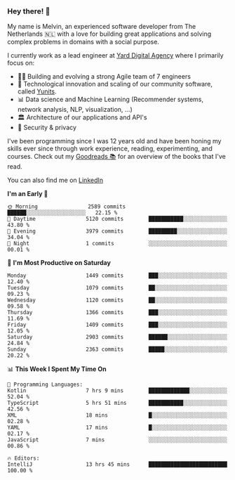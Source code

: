 ### Hey there! 👋

My name is Melvin, an experienced software developer from The Netherlands 🇳🇱 with a love for building great applications and solving complex problems in domains with a social purpose. 

I currently work as a lead engineer at [Yard Digital Agency](https://github.com/yardinternet) where I primarily focus on:

* 👏🏼 Building and evolving a strong Agile team of 7 engineers
* 🚀 Technological innovation and scaling of our community software, called [Yunits](https://www.yunits.com/).
* 📊 Data science and Machine Learning (Recommender systems, network analysis, NLP, visualization, ...)
* 🏛 Architecture of our applications and API's
* 🔐 Security & privacy

I've been programming since I was 12 years old and have been honing my skills ever since through work experience, reading, experimenting, and courses.
Check out my [Goodreads 📚](https://goodreads.com/melvinkoopmans) for an overview of the books that I've read. 

You can also find me on [LinkedIn](https://www.linkedin.com/in/melvinkoopmans)

<!--START_SECTION:waka-->
**I'm an Early 🐤** 

```text
🌞 Morning                2589 commits        ██████░░░░░░░░░░░░░░░░░░░   22.15 % 
🌆 Daytime                5120 commits        ███████████░░░░░░░░░░░░░░   43.80 % 
🌃 Evening                3979 commits        █████████░░░░░░░░░░░░░░░░   34.04 % 
🌙 Night                  1 commits           ░░░░░░░░░░░░░░░░░░░░░░░░░   00.01 % 
```
📅 **I'm Most Productive on Saturday** 

```text
Monday                   1449 commits        ███░░░░░░░░░░░░░░░░░░░░░░   12.40 % 
Tuesday                  1079 commits        ██░░░░░░░░░░░░░░░░░░░░░░░   09.23 % 
Wednesday                1120 commits        ██░░░░░░░░░░░░░░░░░░░░░░░   09.58 % 
Thursday                 1366 commits        ███░░░░░░░░░░░░░░░░░░░░░░   11.69 % 
Friday                   1409 commits        ███░░░░░░░░░░░░░░░░░░░░░░   12.05 % 
Saturday                 2903 commits        ██████░░░░░░░░░░░░░░░░░░░   24.84 % 
Sunday                   2363 commits        █████░░░░░░░░░░░░░░░░░░░░   20.22 % 
```


📊 **This Week I Spent My Time On** 

```text
💬 Programming Languages: 
Kotlin                   7 hrs 9 mins        █████████████░░░░░░░░░░░░   52.04 % 
TypeScript               5 hrs 51 mins       ███████████░░░░░░░░░░░░░░   42.56 % 
XML                      18 mins             █░░░░░░░░░░░░░░░░░░░░░░░░   02.28 % 
YAML                     17 mins             █░░░░░░░░░░░░░░░░░░░░░░░░   02.17 % 
JavaScript               7 mins              ░░░░░░░░░░░░░░░░░░░░░░░░░   00.86 % 

🔥 Editors: 
IntelliJ                 13 hrs 45 mins      █████████████████████████   100.00 % 
```


<!--END_SECTION:waka-->
